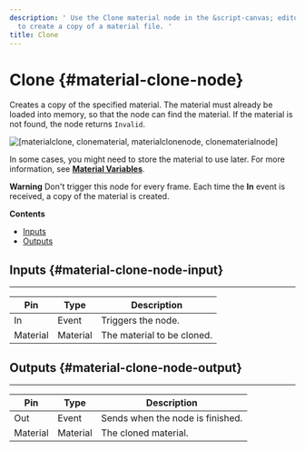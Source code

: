 ```yaml
---
description: ' Use the Clone material node in the &script-canvas; editor in &ALYlong;
  to create a copy of a material file. '
title: Clone
---
```

# Clone {#material-clone-node}

Creates a copy of the specified material\. The material must already be loaded into memory, so that the node can find the material\. If the material is not found, the node returns `Invalid`\.

![\[materialclone, clonematerial, materialclonenode, clonematerialnode\]](/images/userguide/scripting/script-canvas/scriptcanvasnodes/script-canvas-material-clone-node.png)

In some cases, you might need to store the material to use later\. For more information, see **[Material Variables](/docs/userguide/scripting/scriptcanvas/variable-material-node.md)**\.

**Warning**
Don't trigger this node for every frame\. Each time the **In** event is received, a copy of the material is created\.

**Contents**
+ [Inputs](#material-clone-node-input)
+ [Outputs](#material-clone-node-output)

## Inputs {#material-clone-node-input}


****

| Pin | Type | Description |
| --- | --- | --- |
| In | Event | Triggers the node\. |
| Material | Material |  The material to be cloned\.  |

## Outputs {#material-clone-node-output}


****

| Pin | Type | Description |
| --- | --- | --- |
| Out | Event | Sends when the node is finished\. |
| Material | Material | The cloned material\. |